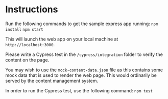 # Instructions

Run the following commands to get the sample express app running:
`npm install`
`npm start`

This will launch the web app on your local machine at `http://localhost:3000`.

Please write a Cypress test in the `/cypress/integration` folder to verify the content on the page.

You may wish to use the `mock-content-data.json` file as this contains some mock data that is used to render the web page.  This would ordinarily be served by the content management system.

In order to run the Cypress test, use the following command:
`npm test`
